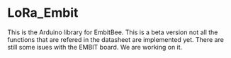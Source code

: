 # LoRa_Embit
This is the Arduino library for EmbitBee. This is a beta version not all the functions that are refered in the datasheet are implemented yet. There are still some isues with the  EMBIT board. We are working on it.
